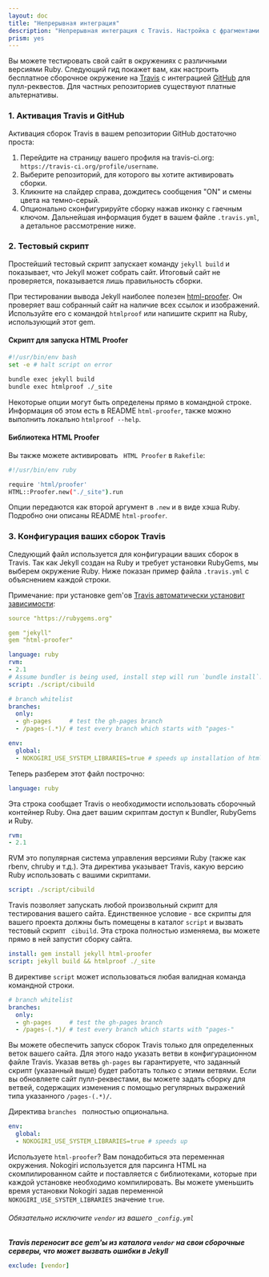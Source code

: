 ```yaml
---
layout: doc
title: "Непрерывная интеграция"
description: "Непрерывная интеграция с Travis. Настройка с фрагментами конфигурационных файлов."
prism: yes
---
```

Вы можете тестировать свой сайт в окружениях с различными версиями Ruby. Следующий гид покажет вам, как настроить бесплатное сборочное окружение на [Travis](https://travis-ci.org/) с интеграцией [GitHub](https://github.com/) для пулл-реквестов. Для частных репозиториев существуют платные альтернативы.

### 1. Активация Travis и GitHub

Активация сборок Travis  в вашем репозитории GitHub достаточно проста:

1. Перейдите на страницу вашего профиля на travis-ci.org: `https://travis-ci.org/profile/username`.
2. Выберите репозиторий, для которого вы хотите активировать сборки.
3. Кликните на слайдер справа, дождитесь сообщения "ON" и смены цвета на темно-серый.
4. Опционально сконфигурируйте сборку нажав иконку с гаечным ключом. Дальнейшая информация будет в вашем файле `.travis.yml`, а  детальное рассмотрение ниже.

### 2. Тестовый скрипт

Простейший тестовый скрипт запускает команду `jekyll build` и  показывает, что Jekyll может собрать сайт. Итоговый сайт не проверяется,  показывается лишь правильность сборки.

При тестировании вывода Jekyll наиболее полезен [html-proofer](https://github.com/gjtorikian/html-proofer). Он проверяет ваш собранный сайт на  наличие всех ссылок и изображений. Используйте его с командой `htmlproof` или напишите скрипт на Ruby, использующий этот gem.

#### Скрипт для запуска HTML Proofer

```bash
#!/usr/bin/env bash
set -e # halt script on error

bundle exec jekyll build
bundle exec htmlproof ./_site
```

Некоторые опции могут быть определены прямо в командной строке. Информация об этом есть в README `html-proofer`, также можно выполнить локально `htmlproof --help`.

#### Библиотека  HTML Proofer

Вы также можете активировать ` HTML Proofer` в `Rakefile`:

```bash
#!/usr/bin/env ruby

require 'html/proofer'
HTML::Proofer.new("./_site").run
```

Опции передаются как второй аргумент  в `.new` и в виде хэша Ruby. Подробно они описаны README `html-proofer`.

### 3. Конфигурация ваших сборок Travis

Следующий файл используется для конфигурации ваших сборок в Travis. Так как Jekyll  создан на Ruby и требует установки RubyGems, мы выберем окружение Ruby. Ниже показан пример файла `.travis.yml` с объяснением каждой строки.

Примечание: при установке gem'ов [Travis автоматически установит зависимости](http://docs.travis-ci.com/user/languages/ruby/#Dependency-Management):

```yaml
source "https://rubygems.org"

gem "jekyll"
gem "html-proofer"
```

```yaml
language: ruby
rvm:
- 2.1
# Assume bundler is being used, install step will run `bundle install`.
script: ./script/cibuild

# branch whitelist
branches:
  only:
  - gh-pages     # test the gh-pages branch
  - /pages-(.*)/ # test every branch which starts with "pages-"

env:
  global:
  - NOKOGIRI_USE_SYSTEM_LIBRARIES=true # speeds up installation of html-proofer
```

Теперь разберем этот файл построчно:

```yaml
language: ruby
```

Эта строка сообщает Travis о необходимости использовать сборочный контейнер Ruby. Она дает вашим скриптам доступ к Bundler, RubyGems и Ruby.

```yaml
rvm:
- 2.1
```
RVM это популярная система управления версиями Ruby (также как  rbenv, chruby и т.д.). Эта директива указывает Travis, какую версию Ruby использовать с вашими скриптами.

```yaml
script: ./script/cibuild
```

Travis позволяет запускать любой произвольный скрипт для тестирования вашего сайта. Единственное условие - все скрипты для вашего проекта должны быть помещены в каталог `script` и вызвать тестовый скрипт ` cibuild`. Эта строка полностью изменяема, вы можете прямо в ней запустит сборку сайта.

```yaml
install: gem install jekyll html-proofer
script: jekyll build && htmlproof ./_site
```

В директиве  ` script ` может использоваться любая валидная команда командной строки.

```yaml
# branch whitelist
branches:
  only:
  - gh-pages     # test the gh-pages branch
  - /pages-(.*)/ # test every branch which starts with "pages-"
```

Вы можете обеспечить запуск сборок Travis только для определенных веток вашего сайта. Для этого надо указать ветви в конфигурационном файле Travis. Указав ветвь `gh-pages` вы гарантируете, что заданный скрипт (указанный выше) будет работать только с этими ветвями. Если вы обновляете сайт пулл-реквестами, вы можете задать сборку для ветвей, содержащих изменения с помощью регулярных выражений типа указанного `/pages-(.*)/`.

Директива `branches ` полностью опциональна.

```yaml
env:
  global:
  - NOKOGIRI_USE_SYSTEM_LIBRARIES=true # speeds up
```

Используете `html-proofer`?  Вам понадобиться эта переменная окружения. Nokogiri используется для парсинга HTML на скомпилированном сайте и поставляется с библиотеками, которые при каждой установке необходимо компилировать. Вы можете уменьшить время установки  Nokogiri задав переменной `NOKOGIRI_USE_SYSTEM_LIBRARIES` значение `true`.

###### Обязательно исключите `vendor` из вашего `_config.yml`

***Travis переносит все gem'ы из каталога `vendor` на свои сборочные серверы, что может вызвать ошибки в Jekyll***

```yaml
exclude: [vendor]
```
